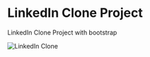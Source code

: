 # LinkedIn Clone Project

LinkedIn Clone Project with bootstrap

![LinkedIn Clone](https://github.com/huseyineskan/linkedin_clone/blob/main/demo.png?raw=true)
